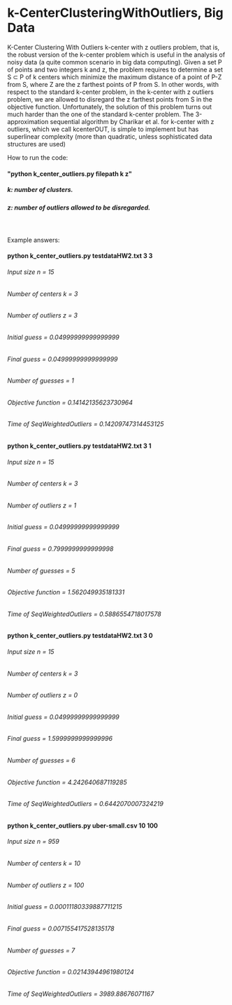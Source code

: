 # k-CenterClusteringWithOutliers, Big Data
K-Center Clustering With Outliers
k-center with z outliers problem, that is, the robust version of the k-center problem which is useful in the analysis of noisy data (a quite common scenario in big data computing). Given a set P of points and two integers k and z, the problem requires to determine a set S ⊂ P of k centers which minimize the maximum distance of a point of P-Z from S, where Z are the z farthest points of P from S. In other words, with respect to the standard k-center problem, in the k-center with z outliers problem, we are allowed to disregard the z farthest points from S in the objective function. Unfortunately, the solution of this problem turns out much harder than the one of the standard k-center problem. The 3-approximation sequential algorithm by Charikar et al. for k-center with z outliers, which we call kcenterOUT, is simple to implement but has superlinear complexity (more than quadratic, unless sophisticated data structures are used)

How to run the code:

#### "python k_center_outliers.py filepath k z" 
##### k: number of clusters.
##### z: number of outliers allowed to be disregarded.
\
\
Example answers:

#### python k_center_outliers.py testdataHW2.txt 3 3

###### Input size n = 15
###### Number of centers k = 3
###### Number of outliers z = 3
###### Initial guess = 0.04999999999999999
###### Final guess = 0.04999999999999999
###### Number of guesses = 1
###### Objective function = 0.14142135623730964
###### Time of SeqWeightedOutliers = 0.14209747314453125

#### python k_center_outliers.py testdataHW2.txt 3 1

###### Input size n = 15
###### Number of centers k = 3
###### Number of outliers z = 1
###### Initial guess = 0.04999999999999999
###### Final guess = 0.7999999999999998
###### Number of guesses = 5
###### Objective function = 1.562049935181331
###### Time of SeqWeightedOutliers = 0.5886554718017578

#### python k_center_outliers.py testdataHW2.txt 3 0

###### Input size n = 15
###### Number of centers k = 3
###### Number of outliers z = 0
###### Initial guess = 0.04999999999999999
###### Final guess = 1.5999999999999996
###### Number of guesses = 6
###### Objective function = 4.242640687119285
###### Time of SeqWeightedOutliers = 0.6442070007324219

#### python k_center_outliers.py uber-small.csv 10 100

###### Input size n = 959
###### Number of centers k = 10
###### Number of outliers z = 100
###### Initial guess = 0.00011180339887711215
###### Final guess = 0.007155417528135178
###### Number of guesses = 7
###### Objective function = 0.02143944961980124
###### Time of SeqWeightedOutliers = 3989.88676071167
